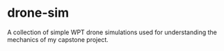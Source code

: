# drone-sim
A collection of simple WPT drone simulations used for understanding the mechanics of my capstone project.
